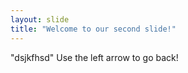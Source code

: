 ```yaml
---
layout: slide
title: "Welcome to our second slide!"
---
```

"dsjkfhsd"
Use the left arrow to go back!
